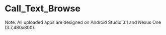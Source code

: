 # Call_Text_Browse
Note: All uploaded apps are designed on Android Studio 3.1 and Nexus One (3.7,480x800).
